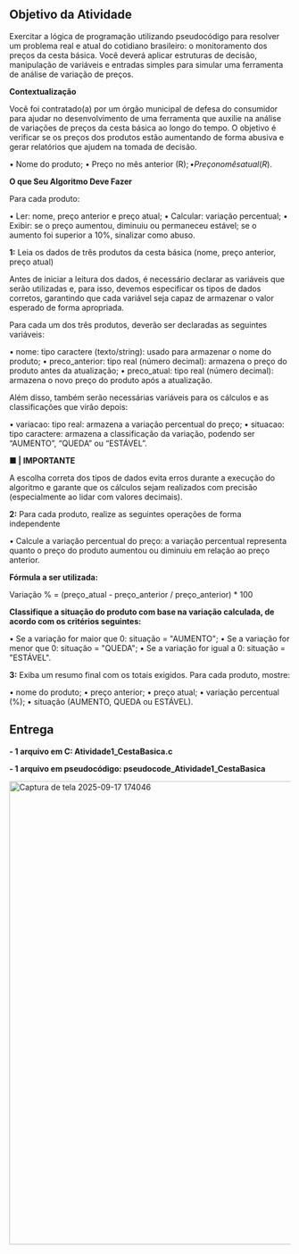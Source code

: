 ## Objetivo da Atividade

Exercitar a lógica de programação utilizando pseudocódigo para resolver um problema real e atual do cotidiano brasileiro: o monitoramento dos preços da cesta básica. Você deverá aplicar estruturas de decisão, manipulação de variáveis e entradas simples para simular uma ferramenta de análise de variação de preços.

**Contextualização**

Você foi contratado(a) por um órgão municipal de defesa do consumidor para ajudar no desenvolvimento de uma ferramenta que auxilie na análise de variações de preços da cesta básica ao longo do tempo. O objetivo é verificar se os preços dos produtos estão aumentando de forma abusiva e gerar relatórios que ajudem na tomada de decisão.

• Nome do produto;
• Preço no mês anterior (R$);
• Preço no mês atual (R$).

**O que Seu Algoritmo Deve Fazer**

Para cada produto:

• Ler: nome, preço anterior e preço atual;
• Calcular: variação percentual;
• Exibir: se o preço aumentou, diminuiu ou permaneceu estável; se o aumento foi superior a 10%, sinalizar como abuso.

**1:** Leia os dados de três produtos da cesta básica (nome, preço anterior, preço atual)

Antes de iniciar a leitura dos dados, é necessário declarar as variáveis que serão utilizadas e, para isso, devemos especificar os tipos de dados corretos, garantindo que cada variável seja capaz de armazenar o valor esperado de forma apropriada.

Para cada um dos três produtos, deverão ser declaradas as seguintes variáveis:

• nome: tipo caractere (texto/string): usado para armazenar o nome do produto;
• preco_anterior: tipo real (número decimal): armazena o preço do produto antes da atualização;
• preco_atual: tipo real (número decimal): armazena o novo preço do produto após a atualização.

Além disso, também serão necessárias variáveis para os cálculos e as classificações que virão depois:

• variacao: tipo real: armazena a variação percentual do preço;
• situacao: tipo caractere: armazena a classificação da variação, podendo ser “AUMENTO”, “QUEDA” ou “ESTÁVEL”.

**■ | IMPORTANTE**

A escolha correta dos tipos de dados evita erros durante a execução do algoritmo e garante que os cálculos sejam realizados com precisão (especialmente ao lidar com valores decimais).

**2:**  Para cada produto, realize as seguintes operações de forma independente

• Calcule a variação percentual do preço: a variação percentual representa quanto o preço do produto aumentou ou diminuiu em relação ao preço anterior.

**Fórmula a ser utilizada:**

Variação % = (preço_atual - preço_anterior / preço_anterior) * 100

**Classifique a situação do produto com base na variação calculada, de acordo com os critérios seguintes:**

• Se a variação for maior que 0: situação = "AUMENTO";
• Se a variação for menor que 0: situação = "QUEDA";
• Se a variação for igual a 0: situação = "ESTÁVEL".

**3:** Exiba um resumo final com os totais exigidos. Para cada produto, mostre:

• nome do produto;
• preço anterior;
• preço atual;
• variação percentual (%);
• situação (AUMENTO, QUEDA ou ESTÁVEL).

## Entrega

**- 1 arquivo em C: Atividade1_CestaBasica.c**

**- 1 arquivo em pseudocódigo: pseudocode_Atividade1_CestaBasica**

<img width="671" height="830" alt="Captura de tela 2025-09-17 174046" src="https://github.com/user-attachments/assets/cd98d904-f6e9-41b2-96e4-638e7ae4f638" />

